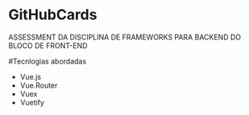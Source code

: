 # GitHubCards
ASSESSMENT DA DISCIPLINA DE FRAMEWORKS PARA BACKEND DO BLOCO DE FRONT-END

#Tecnlogias abordadas

- Vue.js
- Vue.Router
- Vuex
- Vuetify
